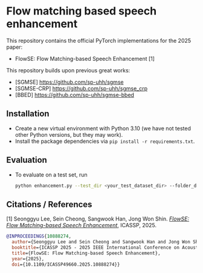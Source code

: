 # Flow matching based speech enhancement
This repository contains the official PyTorch implementations for the 2025 paper:

* FlowSE: Flow Matching-based Speech Enhancement [1]


This repository builds upon previous great works:
* [SGMSE] https://github.com/sp-uhh/sgmse  
* [SGMSE-CRP] https://github.com/sp-uhh/sgmse_crp
* [BBED]  https://github.com/sp-uhh/sgmse-bbed

## Installation
* Create a new virtual environment with Python 3.10 (we have not tested other Python versions, but they may work).
* Install the package dependencies via ```pip install -r requirements.txt```.


## Evaluation
* To evaluate on a test set, run
  ```bash
  python enhancement.py --test_dir <your_test_dataset_dir> --folder_destination <your_enh_result_save_dir> --ckpt <path_to_model_checkpoint> --N <num_of_time_steps>
  ```

## Citations / References
[1] Seonggyu Lee, Sein Cheong, Sangwook Han, Jong Won Shin. 
[*FlowSE: Flow Matching-based Speech Enhancement*](https://ieeexplore.ieee.org/document/10888274), ICASSP, 2025.

``` bib
@INPROCEEDINGS{10888274,
  author={Seonggyu Lee and Sein Cheong and Sangwook Han and Jong Won Shin},
  booktitle={ICASSP 2025 - 2025 IEEE International Conference on Acoustics, Speech and Signal Processing (ICASSP)}, 
  title={FlowSE: Flow Matching-based Speech Enhancement}, 
  year={2025},
  doi={10.1109/ICASSP49660.2025.10888274}}

```


<!-- Continuous Normalizing Flow (CNF) is a method transforming a simple distribution $p(x)$ to a complex distribution $q(x)$.  

CNF is described by Oridinary Differential Equations (ODEs):  

$$ \frac{d \phi_t(x_0)}{dt} = v(t,\phi_t(x_0)), \phi_0(x_0)=x_0, x_0\sim p(\cdot) $$  

In the above ODE, a function $\phi_t$ called flow is desired such that the stochastic process $x_t=\phi_t(x_0)$ has a marginal distribution $p_t(\cdot)$ such that $p_1(\cdot ) = q(\cdot)$.   
In the above equation, although the condition that $\phi_0(x_0)$ follows $p$ is imposed (inital value problem), by chain rule replacing $t$ with $1-t$, CNF is can be desribed as:  

$$\frac{d\phi_t(x_1)}{dt} = v_t(t,\phi_t(x_1)), \phi_1(x_1)=x_1, x_1 \sim p(\cdot)$$  

It means that it does not matter that the simpled distribution is located at which time point.
Demo page: https://seongqjini.com/speech-enhancement-with-flow-matching-method/ -->


